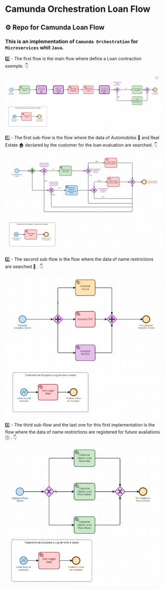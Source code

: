 # Camunda Orchestration Loan Flow 
## :gear: Repo for Camunda Loan Flow 
### This is an implementation of `Camunda Orchestration` for `Microservices` whit `Java`. 

0️⃣ - The first flow is the main flow where define a Loan contraction exemple. :point_down:

![The Main Flow](/img/CamundaMainFlow.png)

1️⃣ - The first sub-flow is the flow where the data of Automobiles :blue_car: and Real Estate :house: declared by the customer for the loan evaluation are searched. :point_down:

![SubFlowConsultaBens](/img/SubFlowConsultaBens.png)

2️⃣ - The second sub-flow is the flow where the data of name restrictions are searched :mag_right: . :point_down:

![SubFlowConsultaRestricoesCliente](/img/SubFlowConsultaRestricoesCliente.png)

3️⃣ - The third sub-flow and the last one for this first implementation is the flow where the data of name restrictions are registered for future avaliations :clock4: . :point_down:

![SubFlowCadastroRiscoCliente](/img/SubFlowCadastroRiscoCliente.png)
